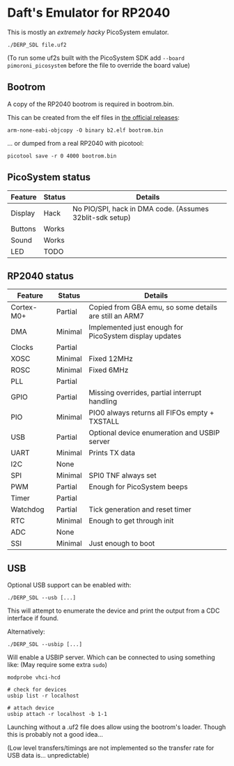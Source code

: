 # Daft's Emulator for RP2040
This is mostly an _extremely hacky_ PicoSystem emulator.

```
./DERP_SDL file.uf2
```

(To run some uf2s built with the PicoSystem SDK add `--board pimoroni_picosystem` before the file to override the board value)

## Bootrom
A copy of the RP2040 bootrom is required in bootrom.bin.

This can be created from the elf files in [the official releases](https://github.com/raspberrypi/pico-bootrom/releases):
```
arm-none-eabi-objcopy -O binary b2.elf bootrom.bin
```
... or dumped from a real RP2040 with picotool:
```
picotool save -r 0 4000 bootrom.bin
```

## PicoSystem status
| Feature | Status | Details 
|---------|--------|---------
| Display | Hack   | No PIO/SPI, hack in DMA code. (Assumes 32blit-sdk setup)
| Buttons | Works  |
| Sound   | Works  |
| LED     | TODO   |       

## RP2040 status

| Feature | Status | Details 
|---------|--------|---------
| Cortex-M0+ | Partial   | Copied from GBA emu, so some details are still an ARM7
| DMA | Minimal | Implemented just enough for PicoSystem display updates
| Clocks | Partial |
| XOSC | Minimal | Fixed 12MHz
| ROSC | Minimal | Fixed 6MHz
| PLL | Partial |
| GPIO | Partial | Missing overrides, partial interrupt handling
| PIO | Minimal | PIO0 always returns all FIFOs empty + TXSTALL
| USB | Partial | Optional device enumeration and USBIP server
| UART | Minimal | Prints TX data
| I2C | None |
| SPI | Minimal | SPI0 TNF always set
| PWM | Partial | Enough for PicoSystem beeps
| Timer | Partial |
| Watchdog | Partial | Tick generation and reset timer
| RTC | Minimal | Enough to get through init
| ADC | None |
| SSI | Minimal | Just enough to boot

## USB

Optional USB support can be enabled with:

```
./DERP_SDL --usb [...]
```

This will attempt to enumerate the device and print the output from a CDC interface if found.

Alternatively:
```
./DERP_SDL --usbip [...]
```

Will enable a USBIP server. Which can be connected to using something like:
(May require some extra `sudo`)

```shell
modprobe vhci-hcd

# check for devices
usbip list -r localhost

# attach device
usbip attach -r localhost -b 1-1
```

Launching without a .uf2 file does allow using the bootrom's loader. Though this is probably not a good idea...

(Low level transfers/timings are not implemented so the transfer rate for USB data is... unpredictable)